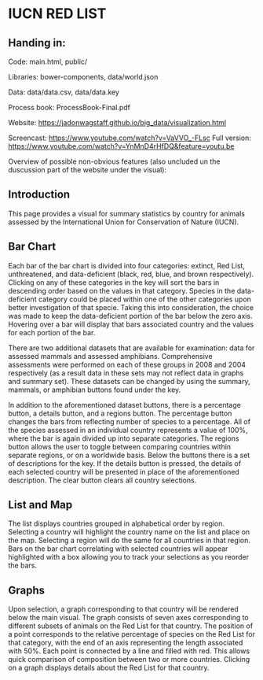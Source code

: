 # IUCN RED LIST

## Handing in:

  Code: main.html, public/

  Libraries: bower-components, data/world.json

  Data: data/data.csv, data/data.key

  Process book: ProcessBook-Final.pdf

  Website: https://jadonwagstaff.github.io/big_data/visualization.html

  Screencast: https://www.youtube.com/watch?v=VaVVO_-FLsc
  Full version: https://www.youtube.com/watch?v=YnMnD4rHfDQ&feature=youtu.be



Overview of possible non-obvious features (also uncluded un the duscussion part of the website under the visual):

## Introduction

This page provides a visual for summary statistics by country for animals assessed by the International Union for Conservation of Nature (IUCN).


## Bar Chart

Each bar of the bar chart is divided into four categories: extinct, Red List, unthreatened, and data-deficient (black, red, blue, and brown respectively). Clicking on any of these categories in the key will sort the bars in descending order based on the values in that category. Species in the data-deficient category could be placed within one of the other categories upon better investigation of that specie. Taking this into consideration, the choice was made to keep the data-deficient portion of the bar below the zero axis. Hovering over a bar will display that bars associated country and the values for each portion of the bar.

There are two additional datasets that are available for examination: data for assessed mammals and assessed amphibians. Comprehensive assessments were performed on each of these groups in 2008 and 2004 respectively (as a result data in these sets may not reflect data in graphs and summary set). These datasets can be changed by using the summary, mammals, or amphibian buttons found under the key.

In addition to the aforementioned dataset buttons, there is a percentage button, a details button, and a regions button. The percentage button changes the bars from reflecting number of species to a percentage. All of the species assessed in an individual country represents a value of 100%, where the bar is again divided up into separate categories. The regions button allows the user to toggle between comparing countries within separate regions, or on a worldwide basis. Below the buttons there is a set of descriptions for the key. If the details button is pressed, the details of each selected country will be presented in place of the aforementioned description. The clear button clears all country selections.


## List and Map

The list displays countries grouped in alphabetical order by region. Selecting a country will highlight the country name on the list and place on the map. Selecting a region will do the same for all countries in that region. Bars on the bar chart correlating with selected countries will appear highlighted with a box allowing you to track your selections as you reorder the bars.


## Graphs

Upon selection, a graph corresponding to that country will be rendered below the main visual. The graph consists of seven axes corresponding to different subsets of animals on the Red List for that country. The position of a point corresponds to the relative percentage of species on the Red List for that category, with the end of an axis representing the length associated with 50%. Each point is connected by a line and filled with red. This allows quick comparison of composition between two or more countries. Clicking on a graph displays details about the Red List for that country.





